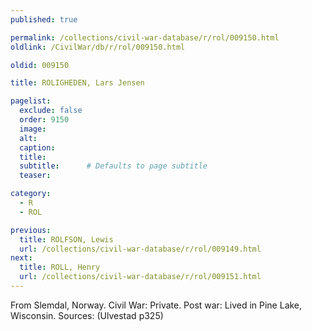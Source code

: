 ```yaml
---
published: true

permalink: /collections/civil-war-database/r/rol/009150.html
oldlink: /CivilWar/db/r/rol/009150.html

oldid: 009150

title: ROLIGHEDEN, Lars Jensen

pagelist:
  exclude: false
  order: 9150
  image: 
  alt:
  caption:
  title:
  subtitle:      # Defaults to page subtitle
  teaser:

category: 
  - R 
  - ROL

previous:
  title: ROLFSON, Lewis
  url: /collections/civil-war-database/r/rol/009149.html  
next:
  title: ROLL, Henry
  url: /collections/civil-war-database/r/rol/009151.html   
---
```

From Slemdal, Norway. Civil War: Private. Post war: Lived in Pine Lake, Wisconsin. Sources: (Ulvestad p325)